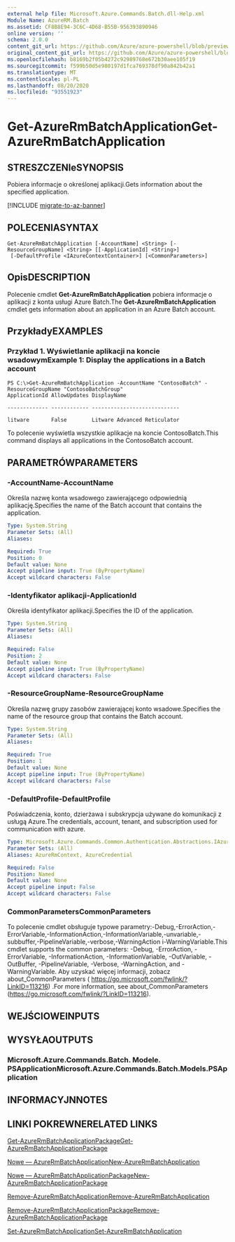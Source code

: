 ```yaml
---
external help file: Microsoft.Azure.Commands.Batch.dll-Help.xml
Module Name: AzureRM.Batch
ms.assetid: CF8B8E94-3C6C-4D68-B55B-956393890946
online version: ''
schema: 2.0.0
content_git_url: https://github.com/Azure/azure-powershell/blob/preview/src/ResourceManager/AzureBatch/Commands.Batch/help/Get-AzureRmBatchApplication.md
original_content_git_url: https://github.com/Azure/azure-powershell/blob/preview/src/ResourceManager/AzureBatch/Commands.Batch/help/Get-AzureRmBatchApplication.md
ms.openlocfilehash: b8169b2f05b4272c92989768e672b30aee105f19
ms.sourcegitcommit: f599b50d5e980197d1fca769378df90a842b42a1
ms.translationtype: MT
ms.contentlocale: pl-PL
ms.lasthandoff: 08/20/2020
ms.locfileid: "93551923"
---
```

# <span data-ttu-id="22654-101">Get-AzureRmBatchApplication</span><span class="sxs-lookup"><span data-stu-id="22654-101">Get-AzureRmBatchApplication</span></span>

## <span data-ttu-id="22654-102">STRESZCZENIe</span><span class="sxs-lookup"><span data-stu-id="22654-102">SYNOPSIS</span></span>
<span data-ttu-id="22654-103">Pobiera informacje o określonej aplikacji.</span><span class="sxs-lookup"><span data-stu-id="22654-103">Gets information about the specified application.</span></span>

[!INCLUDE [migrate-to-az-banner](../../includes/migrate-to-az-banner.md)]

## <span data-ttu-id="22654-104">POLECENIA</span><span class="sxs-lookup"><span data-stu-id="22654-104">SYNTAX</span></span>

```
Get-AzureRmBatchApplication [-AccountName] <String> [-ResourceGroupName] <String> [[-ApplicationId] <String>]
 [-DefaultProfile <IAzureContextContainer>] [<CommonParameters>]
```

## <span data-ttu-id="22654-105">Opis</span><span class="sxs-lookup"><span data-stu-id="22654-105">DESCRIPTION</span></span>
<span data-ttu-id="22654-106">Polecenie cmdlet **Get-AzureRmBatchApplication** pobiera informacje o aplikacji z konta usługi Azure Batch.</span><span class="sxs-lookup"><span data-stu-id="22654-106">The **Get-AzureRmBatchApplication** cmdlet gets information about an application in an Azure Batch account.</span></span>

## <span data-ttu-id="22654-107">Przykłady</span><span class="sxs-lookup"><span data-stu-id="22654-107">EXAMPLES</span></span>

### <span data-ttu-id="22654-108">Przykład 1. Wyświetlanie aplikacji na koncie wsadowym</span><span class="sxs-lookup"><span data-stu-id="22654-108">Example 1: Display the applications in a Batch account</span></span>
```
PS C:\>Get-AzureRmBatchApplication -AccountName "ContosoBatch" -ResourceGroupName "ContosoBatchGroup"
ApplicationId AllowUpdates DisplayName

------------- ------------ ----------------------------

litware       False        Litware Advanced Reticulator
```

<span data-ttu-id="22654-109">To polecenie wyświetla wszystkie aplikacje na koncie ContosoBatch.</span><span class="sxs-lookup"><span data-stu-id="22654-109">This command displays all applications in the ContosoBatch account.</span></span>

## <span data-ttu-id="22654-110">PARAMETRÓW</span><span class="sxs-lookup"><span data-stu-id="22654-110">PARAMETERS</span></span>

### <span data-ttu-id="22654-111">-AccountName</span><span class="sxs-lookup"><span data-stu-id="22654-111">-AccountName</span></span>
<span data-ttu-id="22654-112">Określa nazwę konta wsadowego zawierającego odpowiednią aplikację.</span><span class="sxs-lookup"><span data-stu-id="22654-112">Specifies the name of the Batch account that contains the application.</span></span>

```yaml
Type: System.String
Parameter Sets: (All)
Aliases: 

Required: True
Position: 0
Default value: None
Accept pipeline input: True (ByPropertyName)
Accept wildcard characters: False
```

### <span data-ttu-id="22654-113">-Identyfikator aplikacji</span><span class="sxs-lookup"><span data-stu-id="22654-113">-ApplicationId</span></span>
<span data-ttu-id="22654-114">Określa identyfikator aplikacji.</span><span class="sxs-lookup"><span data-stu-id="22654-114">Specifies the ID of the application.</span></span>

```yaml
Type: System.String
Parameter Sets: (All)
Aliases: 

Required: False
Position: 2
Default value: None
Accept pipeline input: True (ByPropertyName)
Accept wildcard characters: False
```

### <span data-ttu-id="22654-115">-ResourceGroupName</span><span class="sxs-lookup"><span data-stu-id="22654-115">-ResourceGroupName</span></span>
<span data-ttu-id="22654-116">Określa nazwę grupy zasobów zawierającej konto wsadowe.</span><span class="sxs-lookup"><span data-stu-id="22654-116">Specifies the name of the resource group that contains the Batch account.</span></span>

```yaml
Type: System.String
Parameter Sets: (All)
Aliases: 

Required: True
Position: 1
Default value: None
Accept pipeline input: True (ByPropertyName)
Accept wildcard characters: False
```

### <span data-ttu-id="22654-117">-DefaultProfile</span><span class="sxs-lookup"><span data-stu-id="22654-117">-DefaultProfile</span></span>
<span data-ttu-id="22654-118">Poświadczenia, konto, dzierżawa i subskrypcja używane do komunikacji z usługą Azure.</span><span class="sxs-lookup"><span data-stu-id="22654-118">The credentials, account, tenant, and subscription used for communication with azure.</span></span>

```yaml
Type: Microsoft.Azure.Commands.Common.Authentication.Abstractions.IAzureContextContainer
Parameter Sets: (All)
Aliases: AzureRmContext, AzureCredential

Required: False
Position: Named
Default value: None
Accept pipeline input: False
Accept wildcard characters: False
```

### <span data-ttu-id="22654-119">CommonParameters</span><span class="sxs-lookup"><span data-stu-id="22654-119">CommonParameters</span></span>
<span data-ttu-id="22654-120">To polecenie cmdlet obsługuje typowe parametry:-Debug,-ErrorAction,-ErrorVariable,-InformationAction,-InformationVariable,-unvariable,-subbuffer,-PipelineVariable,-verbose,-WarningAction i-WarningVariable.</span><span class="sxs-lookup"><span data-stu-id="22654-120">This cmdlet supports the common parameters: -Debug, -ErrorAction, -ErrorVariable, -InformationAction, -InformationVariable, -OutVariable, -OutBuffer, -PipelineVariable, -Verbose, -WarningAction, and -WarningVariable.</span></span> <span data-ttu-id="22654-121">Aby uzyskać więcej informacji, zobacz about_CommonParameters ( https://go.microsoft.com/fwlink/?LinkID=113216) .</span><span class="sxs-lookup"><span data-stu-id="22654-121">For more information, see about_CommonParameters (https://go.microsoft.com/fwlink/?LinkID=113216).</span></span>

## <span data-ttu-id="22654-122">WEJŚCIOWE</span><span class="sxs-lookup"><span data-stu-id="22654-122">INPUTS</span></span>

## <span data-ttu-id="22654-123">WYSYŁA</span><span class="sxs-lookup"><span data-stu-id="22654-123">OUTPUTS</span></span>

### <span data-ttu-id="22654-124">Microsoft.Azure.Commands.Batch. Modele. PSApplication</span><span class="sxs-lookup"><span data-stu-id="22654-124">Microsoft.Azure.Commands.Batch.Models.PSApplication</span></span>

## <span data-ttu-id="22654-125">INFORMACYJN</span><span class="sxs-lookup"><span data-stu-id="22654-125">NOTES</span></span>

## <span data-ttu-id="22654-126">LINKI POKREWNE</span><span class="sxs-lookup"><span data-stu-id="22654-126">RELATED LINKS</span></span>

[<span data-ttu-id="22654-127">Get-AzureRmBatchApplicationPackage</span><span class="sxs-lookup"><span data-stu-id="22654-127">Get-AzureRmBatchApplicationPackage</span></span>](./Get-AzureRmBatchApplicationPackage.md)

[<span data-ttu-id="22654-128">Nowe — AzureRmBatchApplication</span><span class="sxs-lookup"><span data-stu-id="22654-128">New-AzureRmBatchApplication</span></span>](./New-AzureRmBatchApplication.md)

[<span data-ttu-id="22654-129">Nowe — AzureRmBatchApplicationPackage</span><span class="sxs-lookup"><span data-stu-id="22654-129">New-AzureRmBatchApplicationPackage</span></span>](./New-AzureRmBatchApplicationPackage.md)

[<span data-ttu-id="22654-130">Remove-AzureRmBatchApplication</span><span class="sxs-lookup"><span data-stu-id="22654-130">Remove-AzureRmBatchApplication</span></span>](./Remove-AzureRmBatchApplication.md)

[<span data-ttu-id="22654-131">Remove-AzureRmBatchApplicationPackage</span><span class="sxs-lookup"><span data-stu-id="22654-131">Remove-AzureRmBatchApplicationPackage</span></span>](./Remove-AzureRmBatchApplicationPackage.md)

[<span data-ttu-id="22654-132">Set-AzureRmBatchApplication</span><span class="sxs-lookup"><span data-stu-id="22654-132">Set-AzureRmBatchApplication</span></span>](./Set-AzureRmBatchApplication.md)


